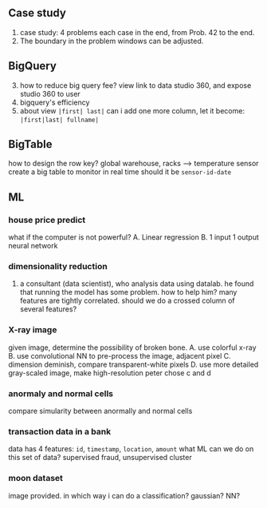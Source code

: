 ## Case study
1. case study: 4 problems each case in the end, from Prob. 42 to the end.
2. The boundary in the problem windows can be adjusted.
## BigQuery
3. how to reduce big query fee?
view link to data studio 360, and expose studio 360 to user
4. bigquery's efficiency
5. about view
`|first| last|`
can i add one more column, let it become:
`|first|last| fullname|`
## BigTable
how to design the row key?
global warehouse, racks --> temperature sensor
create a big table to monitor in real time
should it be `sensor-id-date`
## ML
### house price predict
what if the computer is not powerful?
A. Linear regression
B. 1 input 1 output neural network
### dimensionality reduction
1. a consultant (data scientist), who analysis data using datalab. he found that running the model has some problem. how to help him?
many features are tightly correlated. should we do a crossed column of several features?
### X-ray image
given image, determine the possibility of broken bone.
A. use colorful x-ray
B. use convolutional NN to pre-process the image, adjacent pixel
C. dimension deminish, compare transparent-white pixels
D. use more detailed gray-scaled image, make high-resolution
peter chose c and d
### anormaly and normal cells
compare simularity between anormally and normal cells
### transaction data in a bank
data has 4 features:
`id`, `timestamp`, `location`, `amount`
what ML can we do on this set of data?
supervised fraud, unsupervised cluster
### moon dataset
image provided. 
in which way i can do a classification?
gaussian? NN?
